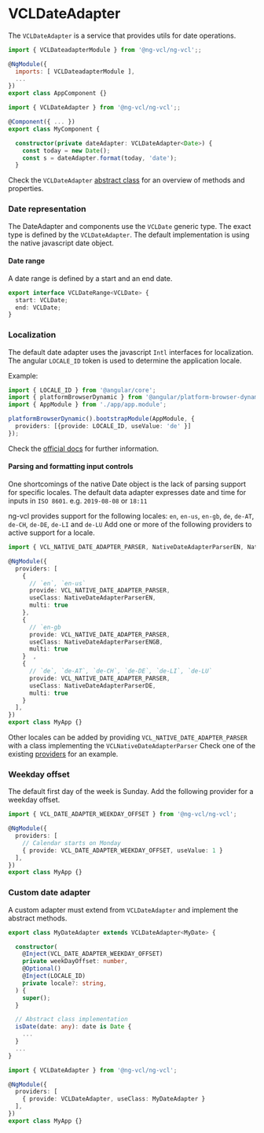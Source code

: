 # VCLDateAdapter

The `VCLDateAdapter` is a service that provides utils for date operations.

```js
import { VCLDateadapterModule } from '@ng-vcl/ng-vcl';;

@NgModule({
  imports: [ VCLDateadapterModule ],
  ...
})
export class AppComponent {}

```
```ts
import { VCLDateAdapter } from '@ng-vcl/ng-vcl';;

@Component({ ... })
export class MyComponent {

  constructor(private dateAdapter: VCLDateAdapter<Date>) {
    const today = new Date();
    const s = dateAdapter.format(today, 'date');
  }
```

Check the `VCLDateAdapter` [abstract class](https://github.com/ng-vcl/ng-vcl/tree/dev/lib/ng-vcl/src/dateadapter/dateadapter.ts) for an overview of methods and properties.

### Date representation

The DateAdapter and components use the `VCLDate` generic type. The exact type is defined by the `VCLDateAdapter`.
The default implementation is using the native javascript date object.

#### Date range

A date range is defined by a start and an end date.

```ts
export interface VCLDateRange<VCLDate> {
  start: VCLDate;
  end: VCLDate;
}
```

### Localization

The default date adapter uses the javascript `Intl` interfaces for localization.
The angular `LOCALE_ID` token is used to determine the application locale.

Example:
```ts
import { LOCALE_ID } from '@angular/core';
import { platformBrowserDynamic } from '@angular/platform-browser-dynamic';
import { AppModule } from './app/app.module';

platformBrowserDynamic().bootstrapModule(AppModule, {
  providers: [{provide: LOCALE_ID, useValue: 'de' }]
});
```

Check the [official docs](https://angular.io/guide/i18n) for further information.

#### Parsing and formatting input controls

One shortcomings of the native Date object is the lack of parsing support for specific locales.
The default data adapter expresses date and time for inputs in `ISO 8601`. e.g. `2019-08-08` or `18:11`

ng-vcl provides support for the following locales: `en`, `en-us`, `en-gb`, `de`, `de-AT`, `de-CH`, `de-DE`, `de-LI` and `de-LU`
Add one or more of the following providers to active support for a locale.

```ts
import { VCL_NATIVE_DATE_ADAPTER_PARSER, NativeDateAdapterParserEN, NativeDateAdapterParserENGB, NativeDateAdapterParserDE } from '@ng-vcl/ng-vcl';

@NgModule({
  providers: [
    {
      // `en`, `en-us`
      provide: VCL_NATIVE_DATE_ADAPTER_PARSER,
      useClass: NativeDateAdapterParserEN,
      multi: true
    },
    {
      // `en-gb
      provide: VCL_NATIVE_DATE_ADAPTER_PARSER,
      useClass: NativeDateAdapterParserENGB,
      multi: true
    }  ,
    {
      // `de`, `de-AT`, `de-CH`, `de-DE`, `de-LI`, `de-LU`
      provide: VCL_NATIVE_DATE_ADAPTER_PARSER,
      useClass: NativeDateAdapterParserDE,
      multi: true
    }  
  ],
})
export class MyApp {}
```

Other locales can be added by providing `VCL_NATIVE_DATE_ADAPTER_PARSER` with a class implementing the `VCLNativeDateAdapterParser`
Check one of the existing [providers](https://github.com/ng-vcl/ng-vcl/tree/master/lib/ng-vcl/src/dateadapter/parsers) for an example.

### Weekday offset

The default first day of the week is Sunday.
Add the following provider for a weekday offset.

```ts
import { VCL_DATE_ADAPTER_WEEKDAY_OFFSET } from '@ng-vcl/ng-vcl';

@NgModule({
  providers: [
    // Calendar starts on Monday
    { provide: VCL_DATE_ADAPTER_WEEKDAY_OFFSET, useValue: 1 }
  ],
})
export class MyApp {}
```

### Custom date adapter

A custom adapter must extend from `VCLDateAdapter` and implement the abstract methods.

```ts
export class MyDateAdapter extends VCLDateAdapter<MyDate> {

  constructor(
    @Inject(VCL_DATE_ADAPTER_WEEKDAY_OFFSET)
    private weekDayOffset: number,
    @Optional()
    @Inject(LOCALE_ID)
    private locale?: string,
  ) {
    super();
  }

  // Abstract class implementation
  isDate(date: any): date is Date {
    ...
  }
  ...
}
```

```ts
import { VCLDateAdapter } from '@ng-vcl/ng-vcl';

@NgModule({
  providers: [
    { provide: VCLDateAdapter, useClass: MyDateAdapter }
  ],
})
export class MyApp {}
```
